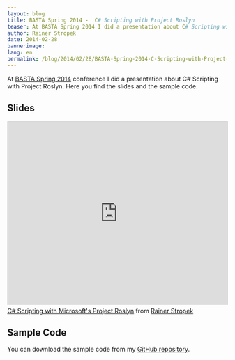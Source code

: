 ```yaml
---
layout: blog
title: BASTA Spring 2014 -  C# Scripting with Project Roslyn
teaser: At BASTA Spring 2014 I did a presentation about C# Scripting with Project Roslyn. Here you find the slides and the sample code.
author: Rainer Stropek
date: 2014-02-28
bannerimage: 
lang: en
permalink: /blog/2014/02/28/BASTA-Spring-2014-C-Scripting-with-Project-Roslyn
---
```


<p xmlns="http://www.w3.org/1999/xhtml">At <a href="http://www.basta.net" target="_blank">BASTA Spring 2014</a> conference I did a presentation about C# Scripting with Project Roslyn. Here you find the slides and the sample code.</p><h2 xmlns="http://www.w3.org/1999/xhtml">Slides</h2><div class="videoWrapper" xmlns="http://www.w3.org/1999/xhtml">
  <iframe src="http://www.slideshare.net/slideshow/embed_code/31748796?rel=0" width="512" height="421" frameborder="0" marginwidth="0" marginheight="0" scrolling="no" style="border:1px solid #CCC; border-width:1px 1px 0; margin-bottom:5px; max-width: 100%;" allowfullscreen="allowfullscreen"></iframe>
</div><div class="imageCaption" xmlns="http://www.w3.org/1999/xhtml">
  <a href="https://www.slideshare.net/rstropek/c-scripting-with-microsofts-project-roslyn" title="C# Scripting with Microsoft's Project Roslyn" target="_blank">C# Scripting with Microsoft's Project Roslyn</a> from <a href="http://www.slideshare.net/rstropek" target="_blank">Rainer Stropek</a></div><h2 xmlns="http://www.w3.org/1999/xhtml">Sample Code</h2><p xmlns="http://www.w3.org/1999/xhtml">You can download the sample code from my <a href="https://github.com/rstropek/Samples/tree/master/RoslynScripting" target="_blank">GitHub repository</a>.</p>
